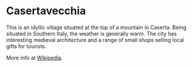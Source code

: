 # Casertavecchia

This is an idyllic village situated at the top of a mountain in Caserta. Being situated in Southern Italy, the weather is generally warm. The city has interesting medieval architecture and a range of small shops selling local gifts for tourists.

More info at [Wikipedia](https://en.wikipedia.org/wiki/Casertavecchia).
